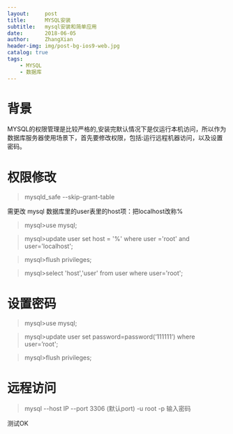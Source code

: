 ```yaml
---
layout:     post
title:      MYSQL安装 
subtitle:   mysql安装和简单应用
date:       2018-06-05
author:     ZhangXian 
header-img: img/post-bg-ios9-web.jpg
catalog: true
tags:
    - MYSQL
    - 数据库
---
```

# 背景

MYSQL的权限管理是比较严格的,安装完默认情况下是仅运行本机访问，所以作为数据库服务器使用场景下，首先要修改权限，包括:运行远程机器访问，以及设置密码。

# 权限修改

> mysqld_safe --skip-grant-table

需更改 mysql 数据库里的user表里的host项：把localhost改称%
> mysql>use mysql;

> mysql>update user set host = '%'  where user ='root' and user='localhost';

> mysql>flush privileges;

> mysql>select 'host','user' from user where user='root';

# 设置密码

> mysql>use mysql;

> mysql>update user set password=password(‘111111’) where user=’root';

>mysql>flush privileges;

# 远程访问
> mysql --host IP --port 3306 (默认port) -u root -p
> 输入密码

测试OK


